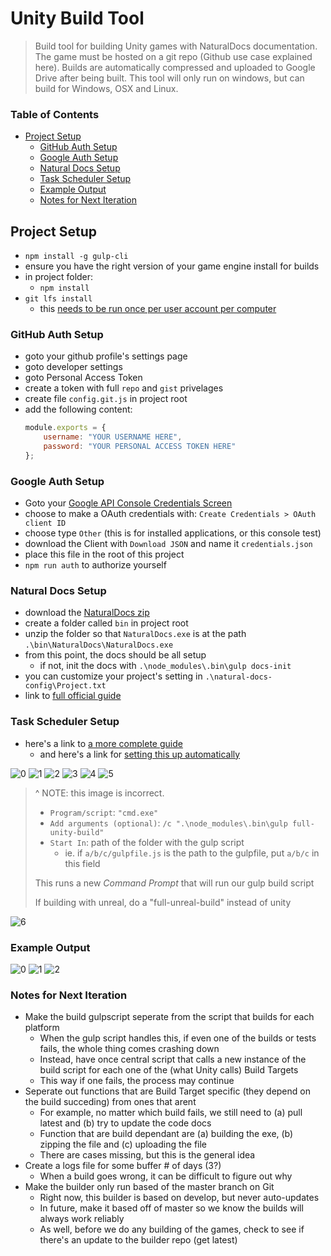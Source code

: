 # Unity Build Tool <!-- omit in toc -->

> Build tool for building Unity games with NaturalDocs documentation. 
> The game must be hosted on a git repo (Github use case explained here). 
> Builds are automatically compressed and uploaded to Google Drive after being built.
> This tool will only run on windows, but can build for Windows, OSX and Linux. 

### Table of Contents

- [Project Setup](#project-setup)
  - [GitHub Auth Setup](#github-auth-setup)
  - [Google Auth Setup](#google-auth-setup)
  - [Natural Docs Setup](#natural-docs-setup)
  - [Task Scheduler Setup](#task-scheduler-setup)
  - [Example Output](#example-output)
  - [Notes for Next Iteration](#notes-for-next-iteration)

## Project Setup

- `npm install -g gulp-cli`
- ensure you have the right version of your game engine install for builds 
- in project folder:
  - `npm install`
- `git lfs install`
  - this [needs to be run once per user account per computer](https://git-lfs.github.com/)

### GitHub Auth Setup
- goto your github profile's settings page
- goto developer settings
- goto Personal Access Token
- create a token with full `repo` and `gist` privelages
- create file `config.git.js` in project root
- add the following content:
  ```javascript
  module.exports = {
      username: "YOUR USERNAME HERE",
      password: "YOUR PERSONAL ACCESS TOKEN HERE"
  };
  ```


### Google Auth Setup

- Goto your [Google API Console Credentials Screen](https://console.developers.google.com/apis/credentials/)
- choose to make a OAuth credentials with: `Create Credentials > OAuth client ID`
- choose type `Other` (this is for installed applications, or this console test)
- download the Client with `Download JSON` and name it `credentials.json`
- place this file in the root of this project
- `npm run auth` to authorize yourself


### Natural Docs Setup
- download the [NaturalDocs zip](https://www.naturaldocs.org/download/)
- create a folder called `bin` in project root
- unzip the folder so that `NaturalDocs.exe` is at the path `.\bin\NaturalDocs\NaturalDocs.exe`
- from this point, the docs should be all setup
  - if not, init the docs with `.\node_modules\.bin\gulp docs-init`
- you can customize your project's setting in `.\natural-docs-config\Project.txt`
- link to [full official guide](https://www.naturaldocs.org/getting_started/getting_set_up/#starting_a_new_project)


### Task Scheduler Setup

- here's a link to [a more complete guide](https://www.digitalcitizen.life/how-create-task-basic-task-wizard)
  - and here's a link for [setting this up automatically](https://stackoverflow.com/questions/1020023/specifying-start-in-directory-in-schtasks-command-in-windows)

![0](./readme-assets/task-schedueller-0.png)
![1](./readme-assets/task-schedueller-1.png)
![2](./readme-assets/task-schedueller-2.png)
![3](./readme-assets/task-schedueller-3.png)
![4](./readme-assets/task-schedueller-4.png)
![5](./readme-assets/task-schedueller-5.png)
> ^ NOTE: this image is incorrect.
> 
> - `Program/script`: `"cmd.exe"`
> - `Add arguments (optional)`: `/c ".\node_modules\.bin\gulp full-unity-build"`
> - `Start In`: path of the folder with the gulp script
>   - ie. if `a/b/c/gulpfile.js` is the path to the gulpfile, put `a/b/c` in this field
> 
> This runs a new *Command Prompt* that will run our gulp build script
>
> If building with unreal, do a "full-unreal-build" instead of unity


![6](./readme-assets/task-schedueller-6.png)

### Example Output

![0](./readme-assets/example-output-0.png)
![1](./readme-assets/example-output-1.png)
![2](./readme-assets/example-output-2.png)


### Notes for Next Iteration

- Make the build gulpscript seperate from the script that builds for each platform
  - When the gulp script handles this, if even one of the builds or tests fails, the whole thing comes crashing down
  - Instead, have once central script that calls a new instance of the build script for each one of the (what Unity calls) Build Targets
  - This way if one fails, the process may continue
- Seperate out functions that are Build Target specific (they depend on the build succeding) from ones that arent
  - For example, no matter which build fails, we still need to (a) pull latest and (b) try to update the code docs
  - Function that are build dependant are (a) building the exe, (b) zipping the file and (c) uploading the file
  - There are cases missing, but this is the general idea
- Create a logs file for some buffer # of days (3?)
  - When a build goes wrong, it can be difficult to figure out why
- Make the builder only run based of the master branch on Git
  - Right now, this builder is based on develop, but never auto-updates
  - In future, make it based off of master so we know the builds will always work reliably
  - As well, before we do any building of the games, check to see if there's an update to the builder repo (get latest)
